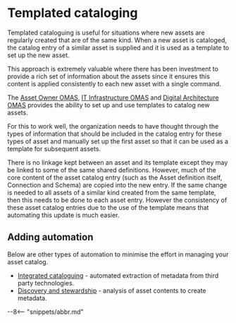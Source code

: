 <!-- SPDX-License-Identifier: CC-BY-4.0 -->
<!-- Copyright Contributors to the ODPi Egeria project 2020. -->

# Templated cataloging

Templated cataloguing is useful for situations where new assets are regularly created that
are of the same kind.  When a new asset is cataloged, the catalog entry of a similar
asset is supplied and it is used as a template to set up the new asset.

This approach is extremely valuable where there has been investment to provide
a rich set of information about the assets since it ensures this content is applied consistently
to each new asset with a single command.

The [Asset Owner OMAS](/egeria-docs/services/omas/asset-owner),
[IT Infrastructure OMAS](/egeria-docs/services/omas/it-infrastructure)
and [Digital Architecture OMAS](/egeria-docs/services/omas/digital-architecture)
provides the ability to set up and use templates to catalog new assets.

For this to work well, the organization needs to have thought through the types of information
that should be included in the catalog entry for these types of asset and manually set
up the first asset so that it can be used as a template for subsequent assets.

There is no linkage kept between an asset and its template except they may be linked to some of the same
shared definitions.  However, much of the core content of the asset catalog entry
(such as the Asset definition itself, Connection and Schema) are copied into the new entry.
If the same change is needed to all assets of a similar kind created from the same
template, then this needs to be done to each asset entry.  However the consistency of these asset
catalog entries due to the use of the template means that automating this update is much easier.

## Adding automation

Below are other types of automation to minimise the effort in managing your asset catalog.

* [Integrated cataloguing](/egeria-docs/feaatures/integrated-cataloguing) - automated extraction of metadata from third party technologies.
* [Discovery and stewardship](/egeria-docs/features/discovery-and-stewardship) - analysis of asset contents to create metadata.

--8<-- "snippets/abbr.md"